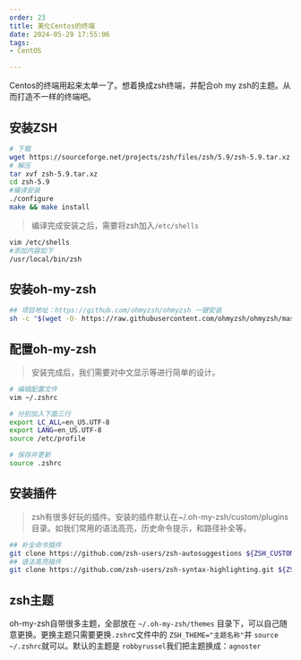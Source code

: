```yaml
---
order: 23
title: 美化Centos的终端
date: 2024-05-29 17:55:06
tags:
- CentOS

---
```


Centos的终端用起来太单一了。想着换成zsh终端，并配合oh my zsh的主题。从而打造不一样的终端吧。

<!-- more -->

## 安装ZSH

```bash
# 下载
wget https://sourceforge.net/projects/zsh/files/zsh/5.9/zsh-5.9.tar.xz
# 解压
tar xvf zsh-5.9.tar.xz
cd zsh-5.9
#编译安装
./configure
make && make install
```

> 编译完成安装之后，需要将zsh加入`/etc/shells`

```bash
vim /etc/shells
#添加内容如下
/usr/local/bin/zsh
```

## 安装oh-my-zsh

```bash
## 项目地址：https://github.com/ohmyzsh/ohmyzsh 一键安装
sh -c "$(wget -O- https://raw.githubusercontent.com/ohmyzsh/ohmyzsh/master/tools/install.sh)"
```

## 配置oh-my-zsh

> 安装完成后，我们需要对中文显示等进行简单的设计。

```bash
# 编辑配置文件
vim ~/.zshrc

# 分别加入下面三行
export LC_ALL=en_US.UTF-8  
export LANG=en_US.UTF-8
source /etc/profile

# 保存并更新
source .zshrc
```

## 安装插件

> zsh有很多好玩的插件。安装的插件默认在~/.oh-my-zsh/custom/plugins目录。如我们常用的语法高亮，历史命令提示，和路径补全等。

```bash
## 补全命令插件
git clone https://github.com/zsh-users/zsh-autosuggestions ${ZSH_CUSTOM:-~/.oh-my-zsh/custom}/plugins/zsh-autosuggestions
## 语法高亮插件
git clone https://github.com/zsh-users/zsh-syntax-highlighting.git ${ZSH_CUSTOM:-~/.oh-my-zsh/custom}/plugins/zsh-syntax-highlighting
```

## zsh主题

oh-my-zsh自带很多主题，全部放在 `~/.oh-my-zsh/themes` 目录下，可以自己随意更换。更换主题只需要更换`.zshr`c文件中的 `ZSH_THEME="主题名称"`并 `source ~/.zshrc`就可以。默认的主题是 `robbyrussel`我们把主题换成：`agnoster`
